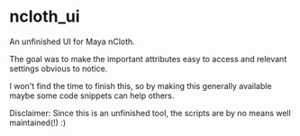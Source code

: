 # ncloth_ui
An unfinished UI for Maya nCloth.

The goal was to make the important attributes easy to access and relevant settings obvious to notice.

I won't find the time to finish this, so by making this generally available maybe some code snippets can help others.

Disclaimer: Since this is an unfinished tool, the scripts are by no means well maintained(!) :)
